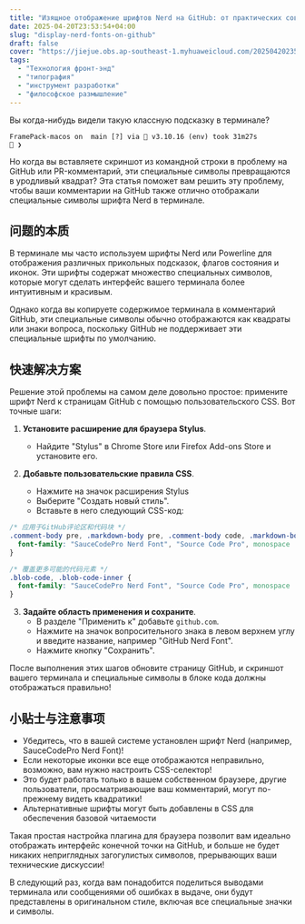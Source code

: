 ```yaml
---
title: "Изящное отображение шрифтов Nerd на GitHub: от практических советов до философских размышлений"
date: 2025-04-20T23:53:54+04:00
slug: "display-nerd-fonts-on-github"
draft: false
cover: "https://jiejue.obs.ap-southeast-1.myhuaweicloud.com/20250420235634187.webp"
tags:
  - "Технология фронт-энд"
  - "типография"
  - "инструмент разработки"
  - "философское размышление"
---
```


Вы когда-нибудь видели такую классную подсказку в терминале?

```
FramePack-macos on  main [?] via 🐍 v3.10.16 (env) took 31m27s
󰄛 ❯
```

Но когда вы вставляете скриншот из командной строки в проблему на GitHub или PR-комментарий, эти специальные символы превращаются в уродливый квадрат? Эта статья поможет вам решить эту проблему, чтобы ваши комментарии на GitHub также отлично отображали специальные символы шрифта Nerd в терминале.

<!--more-->

## 问题的本质

В терминале мы часто используем шрифты Nerd или Powerline для отображения различных прикольных подсказок, флагов состояния и иконок. Эти шрифты содержат множество специальных символов, которые могут сделать интерфейс вашего терминала более интуитивным и красивым.

Однако когда вы копируете содержимое терминала в комментарий GitHub, эти специальные символы обычно отображаются как квадраты или знаки вопроса, поскольку GitHub не поддерживает эти специальные шрифты по умолчанию.

## 快速解决方案

Решение этой проблемы на самом деле довольно простое: примените шрифт Nerd к страницам GitHub с помощью пользовательского CSS. Вот точные шаги:

1. **Установите расширение для браузера Stylus**.
   - Найдите "Stylus" в Chrome Store или Firefox Add-ons Store и установите его.

2. **Добавьте пользовательские правила CSS**.
   - Нажмите на значок расширения Stylus
   - Выберите "Создать новый стиль".
   - Вставьте в него следующий CSS-код:

```css
/* 应用于GitHub评论区和代码块 */
.comment-body pre, .markdown-body pre, .comment-body code, .markdown-body code {
  font-family: "SauceCodePro Nerd Font", "Source Code Pro", monospace !important;
}

/* 覆盖更多可能的代码元素 */
.blob-code, .blob-code-inner {
  font-family: "SauceCodePro Nerd Font", "Source Code Pro", monospace !important;
}
```

3. **Задайте область применения и сохраните**.
   - В разделе "Применить к" добавьте `github.com`.
   - Нажмите на значок вопросительного знака в левом верхнем углу и введите название, например "GitHub Nerd Font".
   - Нажмите кнопку "Сохранить".

После выполнения этих шагов обновите страницу GitHub, и скриншот вашего терминала и специальные символы в блоке кода должны отображаться правильно!

## 小贴士与注意事项

- Убедитесь, что в вашей системе установлен шрифт Nerd (например, SauceCodePro Nerd Font)!
- Если некоторые иконки все еще отображаются неправильно, возможно, вам нужно настроить CSS-селектор!
- Это будет работать только в вашем собственном браузере, другие пользователи, просматривающие ваш комментарий, могут по-прежнему видеть квадратики!
- Альтернативные шрифты могут быть добавлены в CSS для обеспечения базовой читаемости

Такая простая настройка плагина для браузера позволит вам идеально отображать интерфейс конечной точки на GitHub, и больше не будет никаких неприглядных загогулистых символов, прерывающих ваши технические дискуссии!

В следующий раз, когда вам понадобится поделиться выводами терминала или сообщениями об ошибках в выдаче, они будут представлены в оригинальном стиле, включая все специальные значки и символы.